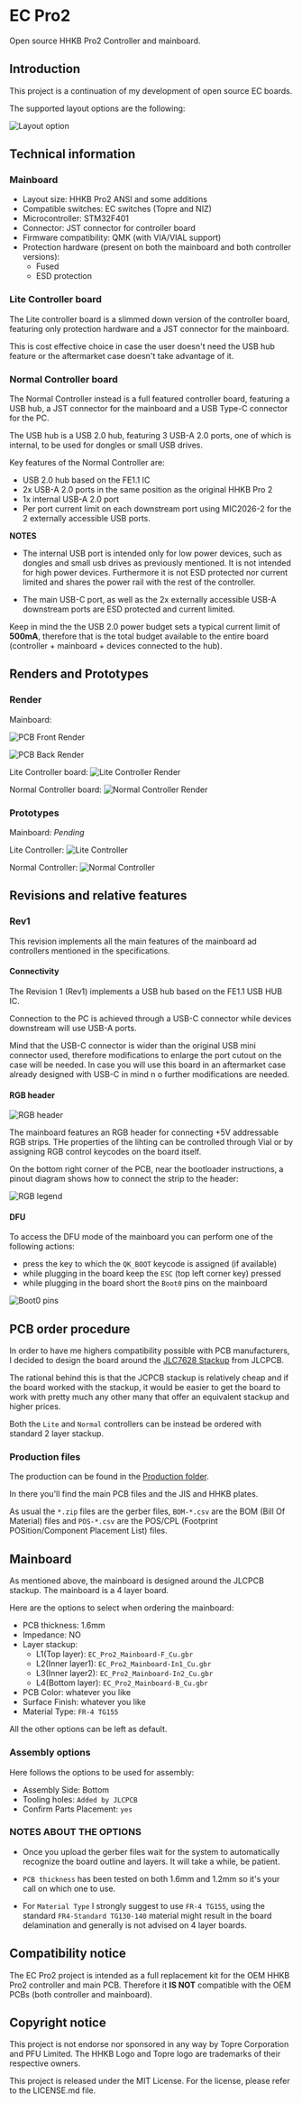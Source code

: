 # EC Pro2

Open source HHKB Pro2 Controller and mainboard.

## Introduction

This project is a continuation of my development of open source EC boards.

The supported layout options are the following:

![Layout option](/Assets/Layout_option.png)

## Technical information

### Mainboard

- Layout size: HHKB Pro2 ANSI and some additions
- Compatible switches: EC switches (Topre and NIZ)
- Microcontroller: STM32F401
- Connector: JST connector for controller board
- Firmware compatibility: QMK (with VIA/VIAL support)
- Protection hardware (present on both the mainboard and both controller versions):
  - Fused
  - ESD protection

### Lite Controller board

The Lite controller board is a slimmed down version of the controller board, featuring only protection hardware and a JST connector for the mainboard.

This is cost effective choice in case the user doesn't need the USB hub feature or the aftermarket case doesn't take advantage of it.

### Normal Controller board

The Normal Controller instead is a full featured controller board, featuring a USB hub, a JST connector for the mainboard and a USB Type-C connector for the PC.

The USB hub is a USB 2.0 hub, featuring 3 USB-A 2.0 ports, one of which is internal, to be used for dongles or small USB drives.

Key features of the Normal Controller are:

- USB 2.0 hub based on the FE1.1 IC
- 2x USB-A 2.0 ports in the same position as the original HHKB Pro 2
- 1x internal USB-A 2.0 port
- Per port current limit on each downstream port using MIC2026-2 for the 2 externally accessible USB ports.

**NOTES**

- The internal USB port is intended only for low power devices, such as dongles and small usb drives as previously mentioned. It is not intended for high power devices. Furthermore it is not ESD protected nor current limited and shares the power rail with the rest of the controller.

- The main USB-C port, as well as the 2x externally accessible USB-A downstream ports are ESD protected and current limited.

Keep in mind the the USB 2.0 power budget sets a typical current limit of **500mA**, therefore that is the total budget available to the entire board (controller + mainboard + devices connected to the hub).

## Renders and Prototypes

### Render

Mainboard:

![PCB Front Render](/Assets/PCB_render_front.png)

![PCB Back Render](/Assets/PCB_render_back.png)

Lite Controller board:
![Lite Controller Render](/Assets/lite_controller_render.png)

Normal Controller board:
![Normal Controller Render](/Assets/normal_controller_render.png)

### Prototypes

Mainboard: *Pending*

Lite Controller:
![Lite Controller](/Assets/lite_controller.png)

Normal Controller:
![Normal Controller](/Assets/normal_controller.png)

## Revisions and relative features

### Rev1

This revision implements all the main features of the mainboard ad controllers mentioned in the specifications.

#### Connectivity

The Revision 1 (Rev1) implements a USB hub based on the FE1.1 USB HUB IC.

Connection to the PC is achieved through a USB-C connector while devices downstream will use USB-A ports.

Mind that the USB-C connector is wider than the original USB mini connector used, therefore modifications to enlarge the port cutout on the case will be needed. In case you will use this board in an aftermarket case already designed with USB-C in mind n o further modifications are needed.

#### RGB header

![RGB header](/Assets/rgb_header.png)

The mainboard features an RGB header for connecting +5V addressable RGB strips. THe properties of the lihting can be controlled through Vial or by assigning RGB control keycodes on the board itself.

On the bottom right corner of the PCB, near the bootloader instructions, a pinout diagram shows how to connect the strip to the header:

![RGB legend](/Assets/rgb_legend.png)

#### DFU

To access the DFU mode of the mainboard you can perform one of the following actions:

- press the key to which the `QK_BOOT` keycode is assigned (if available)
- while plugging in the board keep the `ESC` (top left corner key) pressed
- while plugging in the board short the `Boot0` pins on the mainboard

![Boot0 pins](/Assets/boot0_pins.png)

## PCB order procedure

In order to have me highers compatibility possible with PCB manufacturers, I decided to design the board around the [JLC7628 Stackup](https://cart.jlcpcb.com/impedance#:~:text=4%2DLayer%20Impedance%20Control%20Stackup) from JLCPCB.

The rational behind this is that the JCPCB stackup is relatively cheap and if the board worked with the stackup, it would be easier to get the board to work with pretty much any other many that offer an equivalent stackup and higher prices.

Both the `Lite` and `Normal` controllers can be instead be ordered with standard 2 layer stackup.

### Production files

The production can be found in the [Production folder](/Production).

In there you'll find the main PCB files and the JIS and HHKB plates.

As usual the `*.zip` files are the gerber files, `BOM-*.csv` are the BOM (Bill Of Material) files and `POS-*.csv` are the POS/CPL (Footprint POSition/Component Placement List) files.

## Mainboard

As mentioned above, the mainboard is designed around the JLCPCB stackup. The mainboard is a 4 layer board.

Here are the options to select when ordering the mainboard:

- PCB thickness: 1.6mm
- Impedance: NO
- Layer stackup:
  - L1(Top layer): `EC_Pro2_Mainboard-F_Cu.gbr`
  - L2(Inner layer1): `EC_Pro2_Mainboard-In1_Cu.gbr`
  - L3(Inner layer2): `EC_Pro2_Mainboard-In2_Cu.gbr`
  - L4(Bottom layer): `EC_Pro2_Mainboard-B_Cu.gbr`
- PCB Color: whatever you like
- Surface Finish: whatever you like
- Material Type: `FR-4 TG155`

All the other options can be left as default.

### Assembly options

Here follows the options to be used for assembly:

- Assembly Side: Bottom
- Tooling holes: `Added by JLCPCB`
- Confirm Parts Placement: `yes`

### NOTES ABOUT THE OPTIONS

- Once you upload the gerber files wait for the system to automatically recognize the board outline and layers. It will take a while, be patient.

- `PCB thickness` has been tested on both 1.6mm and 1.2mm so it's your call on which one to use.

- For `Material Type` I strongly suggest to use `FR-4 TG155`, using the standard `FR4-Standard TG130-140` material might result in the board delamination and generally is not advised on 4 layer boards.

## Compatibility notice

The EC Pro2 project is intended as a full replacement kit for the OEM HHKB Pro2 controller and main PCB. Therefore it **IS NOT** compatible with  the OEM PCBs (both controller and mainboard).

## Copyright notice

This project is not endorse nor sponsored in any way by Topre Corporation and PFU Limited. The HHKB Logo and Topre logo are trademarks of their respective owners.

This project is released under the MIT License. For the license, please refer to the LICENSE.md file.
